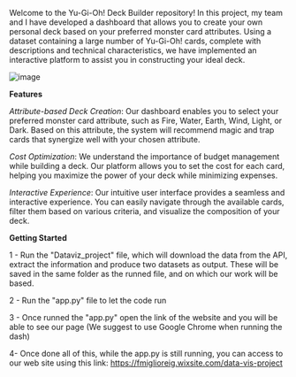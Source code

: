 Welcome to the Yu-Gi-Oh! Deck Builder repository! In this project, my team and I have developed a dashboard that allows you to create your own personal deck based on your preferred monster card attributes. Using a dataset containing a large number of Yu-Gi-Oh! cards, complete with descriptions and technical characteristics, we have implemented an interactive platform to assist you in constructing your ideal deck.

![image](https://github.com/DanieleFiorucci/data_drive_deck_building/assets/130229290/0f44fbf2-4428-4c2c-a06b-58a4fd28ddb3)

**Features**

*Attribute-based Deck Creation*: Our dashboard enables you to select your preferred monster card attribute, such as Fire, Water, Earth, Wind, Light, or Dark. Based on this attribute, the system will recommend magic and trap cards that synergize well with your chosen attribute.

*Cost Optimization*: We understand the importance of budget management while building a deck. Our platform allows you to set the cost for each card, helping you maximize the power of your deck while minimizing expenses.

*Interactive Experience*: Our intuitive user interface provides a seamless and interactive experience. You can easily navigate through the available cards, filter them based on various criteria, and visualize the composition of your deck.

**Getting Started**

1 - Run the "Dataviz_project" file, which will download the data from the API, 
extract the information and produce two datasets as output. 
These will be saved in the same folder as the runned file, 
and on which our work will be based. 

2 - Run the "app.py" file to let the code run

3 - Once runned the "app.py" open the link of the website and you will be able 
to see our page (We suggest to use Google Chrome when running the dash)

4- Once done all of this, while the app.py is still running, you can access to our web site using this link: https://fmiglioreig.wixsite.com/data-vis-project
